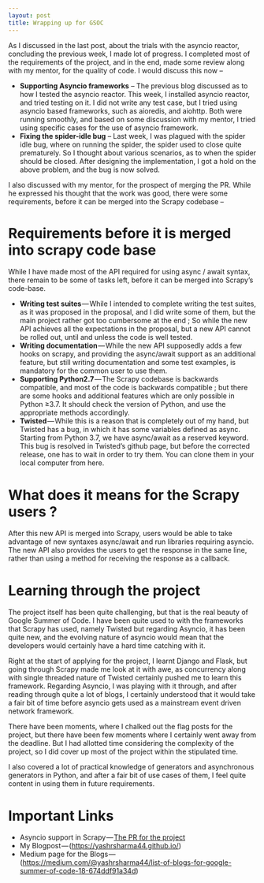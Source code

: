 ```yaml
---
layout: post
title: Wrapping up for GSOC
---
```



As I discussed in the last post, about the trials with the asyncio reactor, concluding the previous week, I made lot of progress. I completed most of the requirements of the project, and in the end, made some review along with my mentor, for the quality of code. I would discuss this now –

* **Supporting Asyncio frameworks** – The previous blog discussed as to how I tested the asyncio reactor. This week, I installed asyncio reactor, and tried testing on it.  I did not write any test case, but I tried using asyncio based frameworks, such as aioredis, and aiohttp. Both were running smoothly, and based on some discussion with my mentor, I tried using specific cases for the use of asyncio framework.
* **Fixing the spider-idle bug** – Last week, I was plagued with the spider idle bug, where on running the spider, the spider used to close quite prematurely. So I thought about various scenarios, as to when the spider should be closed. After designing the implementation, I got a hold on the above problem, and the bug is now solved.

I also discussed with my mentor, for the prospect of merging the PR. While he expressed his thought that the work was good, there were some requirements, before it can be merged into the Scrapy codebase –

# Requirements before it is merged into scrapy code base
While I have made most of the API required for using async / await syntax, there remain to be some of tasks left, before it can be merged into Scrapy’s code-base.

* **Writing test suites** — While I intended to complete writing the test suites, as it was proposed in the proposal, and I did write some of them, but the main project rather got too cumbersome at the end ; So while the new API achieves all the expectations in the proposal, but a new API cannot be rolled out, until and unless the code is well tested.
* **Writing documentation** — While the new API supposedly adds a few hooks on scrapy, and providing the async/await support as an additional feature, but still writing documentation and some test examples, is mandatory for the common user to use them.
* **Supporting Python2.7** — The Scrapy codebase is backwards compatible, and most of the code is backwards compatible ; but there are some hooks and additional features which are only possible in Python ≥3.7. It should check the version of Python, and use the appropriate methods accordingly.
* **Twisted** — While this is a reason that is completely out of my hand, but Twisted has a bug, in which it has some variables defined as async. Starting from Python 3.7, we have async/await as a reserved keyword. This bug is resolved in Twisted’s github page, but before the corrected release, one has to wait in order to try them. You can clone them in your local computer from here.

# What does it means for the Scrapy users ?
After this new API is merged into Scrapy, users would be able to take advantage of new syntaxes async/await and run libraries requiring asyncio. The new API also provides the users to get the response in the same line, rather than using a method for receiving the response as a callback.

# Learning through the project
The project itself has been quite challenging, but that is the real beauty of Google Summer of Code. I have been quite used to with the frameworks that Scrapy has used, namely Twisted but regarding Asyncio, it has been quite new, and the evolving nature of asyncio would mean that the developers would certainly have a hard time catching with it.

Right at the start of applying for the project, I learnt Django and Flask, but going through Scrapy made me look at it with awe, as concurrency along with single threaded nature of Twisted certainly pushed me to learn this framework. Regarding Asyncio, I was playing with it through, and after reading through quite a lot of blogs, I certainly understood that it would take a fair bit of time before asyncio gets used as a mainstream event driven network framework.

There have been moments, where I chalked out the flag posts for the project, but there have been few moments where I certainly went away from the deadline. But I had allotted time considering the complexity of the project, so I did cover up most of the project within the stipulated time.

I also covered a lot of practical knowledge of generators and asynchronous generators in Python, and after a fair bit of use cases of them, I feel quite content in using them in future requirements.

# Important Links
* Asyncio support in Scrapy — [The PR for the project](https://github.com/scrapy/scrapy/pull/3362)
* My Blogpost — (https://yashrsharma44.github.io/)
* Medium page for the Blogs — (https://medium.com/@yashrsharma44/list-of-blogs-for-google-summer-of-code-18-674ddf91a34d)